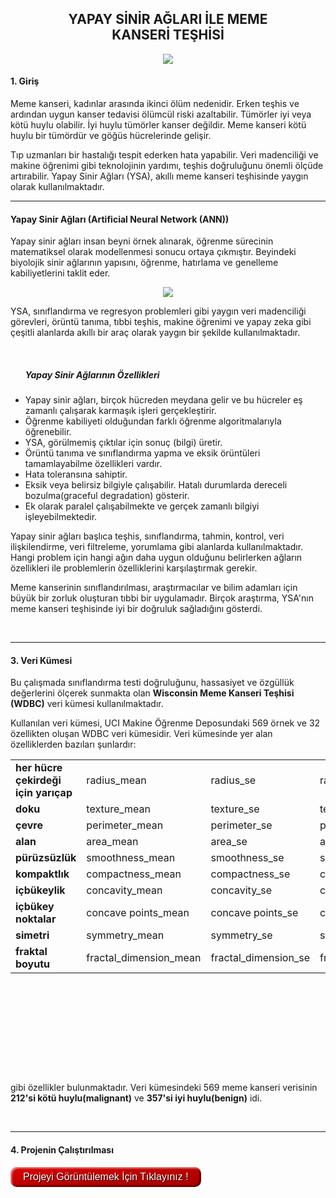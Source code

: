 <h2 style="text-align:center">YAPAY SİNİR AĞLARI İLE MEME <br/>KANSERİ TEŞHİSİ</h2>
<center><img src="https://i.hizliresim.com/b5j28me.jpeg"></center>

<h4>1. Giriş</h4>
<p>Meme kanseri, kadınlar arasında ikinci ölüm nedenidir. Erken teşhis ve ardından uygun kanser tedavisi ölümcül riski azaltabilir. Tümörler iyi veya kötü huylu olabilir. İyi huylu tümörler kanser değildir. Meme kanseri kötü huylu bir tümördür ve göğüs hücrelerinde gelişir.</p>

Tıp uzmanları bir hastalığı tespit ederken hata yapabilir. Veri madenciliği ve makine öğrenimi gibi teknolojinin yardımı, teşhis doğruluğunu önemli ölçüde artırabilir. Yapay Sinir Ağları (YSA), akıllı meme kanseri teşhisinde yaygın olarak kullanılmaktadır.

<hr></hr>

<h4>Yapay Sinir Ağları (Artificial Neural Network (ANN))</h4>
<p>Yapay sinir ağları insan beyni örnek alınarak, öğrenme sürecinin matematiksel olarak modellenmesi sonucu ortaya çıkmıştır. Beyindeki biyolojik sinir ağlarının yapısını, öğrenme, hatırlama ve genelleme kabiliyetlerini taklit eder.</p>


<center><img src="https://i.hizliresim.com/35n47ff.jpeg"></center>

YSA, sınıflandırma ve regresyon problemleri gibi yaygın veri madenciliği görevleri, örüntü tanıma, tıbbi teşhis, makine öğrenimi ve yapay zeka gibi çeşitli alanlarda akıllı bir araç olarak yaygın bir şekilde kullanılmaktadır.

<br/><ul><h5><b>Yapay Sinir Ağlarının Özellikleri</b></h5>

<li>Yapay sinir ağları, birçok hücreden meydana gelir ve bu hücreler eş zamanlı çalışarak karmaşık işleri gerçekleştirir.</li>
<li>Öğrenme kabiliyeti olduğundan farklı öğrenme algoritmalarıyla öğrenebilir.  </li>
<li>YSA, görülmemiş çıktılar için sonuç (bilgi) üretir.</li>
<li>Örüntü tanıma ve sınıflandırma yapma ve eksik örüntüleri tamamlayabilme özellikleri vardır.</li>
<li>Hata toleransına sahiptir.</li>
<li>Eksik veya belirsiz bilgiyle çalışabilir. Hatalı durumlarda dereceli bozulma(graceful degradation) gösterir. </li>
<li>Ek olarak paralel çalışabilmekte ve gerçek zamanlı bilgiyi işleyebilmektedir.</li>

</ul>
<p>Yapay sinir ağları başlıca teşhis, sınıflandırma, tahmin, kontrol, veri ilişkilendirme, veri filtreleme, yorumlama gibi alanlarda kullanılmaktadır. Hangi problem için hangi ağın daha uygun olduğunu belirlerken ağların özellikleri ile problemlerin özelliklerini karşılaştırmak gerekir.</p>

<p>Meme kanserinin sınıflandırılması, araştırmacılar ve bilim adamları için büyük bir zorluk oluşturan tıbbi bir uygulamadır. Birçok araştırma, YSA'nın meme kanseri teşhisinde iyi bir doğruluk sağladığını gösterdi.</p><br/>

<hr></hr>

<h4><b>3. Veri Kümesi</b></h4>

Bu çalışmada sınıflandırma testi doğruluğunu, hassasiyet ve özgüllük değerlerini ölçerek sunmakta olan <b>Wisconsin Meme Kanseri Teşhisi (WDBC)</b> veri kümesi kullanılmaktadır.

Kullanılan veri kümesi, UCI Makine Öğrenme Deposundaki 569 örnek ve 32 özellikten oluşan WDBC veri kümesidir. Veri kümesinde yer alan özelliklerden bazıları şunlardır:


<table height="500px" width="600px">
      <tr>
         <td><b>her hücre çekirdeği için yarıçap</td>
         <td>radius_mean</td>
         <td>radius_se</td>
         <td>radius_worst</td>
      </tr>
      <tr>
         <td><b>doku</b></td>
         <td>texture_mean</td>
         <td>texture_se</td>
         <td>texture_worst</td>
      </tr>
      <tr>
        <td><b>çevre</b></td>
        <td>perimeter_mean</td>
        <td>perimeter_se</td>
        <td>perimeter_worst</td>
      </tr>
      <tr>
        <td><b>alan</b></td>
        <td>area_mean</td>
        <td>area_se</td>
        <td>area_worst</td>
      </tr>
      <tr>
        <td><b>pürüzsüzlük</b></td>
        <td>smoothness_mean</td>
        <td>smoothness_se</td>
        <td>smoothness_worst</td>
      </tr>
      <tr>
        <td><b>kompaktlık</b></td>
        <td>compactness_mean</td>
        <td>compactness_se</td>
        <td>compactness_worst</td>
      </tr>
      <tr>
        <td><b>içbükeylik</b></td>
        <td>concavity_mean</td>
        <td>concavity_se</td>
        <td>concavity_mean</td>
      </tr>
      <tr>
        <td><b>içbükey noktalar</b></td>
        <td>concave points_mean</td>
        <td>concave points_se</td>
        <td>concave points_worst</td>
      </tr>
      <tr>
        <td><b>simetri</b></td>
        <td>symmetry_mean</td>
        <td>symmetry_se</td>
        <td>symmetry_worst</td>
      </tr>
      <tr>
        <td><b>fraktal boyutu</b></td>
        <td>fractal_dimension_mean</td>
        <td>fractal_dimension_se</td>
        <td>fractal_dimension_worst</td>
      </tr>
</table>

<p>gibi özellikler bulunmaktadır. Veri kümesindeki 569 meme kanseri verisinin <b>212'si kötü huylu(malignant)</b> ve <b>357'si iyi huylu(benign)</b> idi.</p><br/>

<hr></hr>

<h4>4. Projenin Çalıştırılması</h4>

<a href="https://github.com/melikeoguz/breast-cancer-detection-with-deep-learning/blob/main/ann-binary-classification.ipynb"><button class="favorite styled" type="button" >Projeyi Görüntülemek İçin Tıklayınız !</button></a>


<link rel="stylesheet" href="github-markdown.css">
<style>
	.styled {
    border: 0;
    line-height: 2.0;
    padding: 0 20px;
    font-size: 1rem;
    text-align: center;
    color: #fff;
    text-shadow: 1px 1px 1px #000;
    border-radius: 10px;
    background-color: rgba(220, 0, 0, 1);
    background-image: linear-gradient(to top left,
                                      rgba(0, 0, 0, .2),
                                      rgba(0, 0, 0, .2) 30%,
                                      rgba(0, 0, 0, 0));
    box-shadow: inset 2px 2px 3px rgba(255, 255, 255, .6),
                inset -2px -2px 3px rgba(0, 0, 0, .6);
}

.styled:hover {
    background-color: rgba(255, 0, 0, 1);
}

.styled:active {
    box-shadow: inset -2px -2px 3px rgba(255, 255, 255, .6),
                inset 2px 2px 3px rgba(0, 0, 0, .6);
}

	}
</style>

